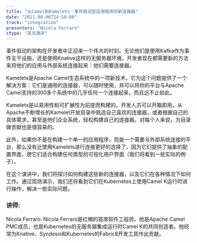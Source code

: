 ```yaml
---
title: "从Camel到Kamelets：事件驱动型应用程序的新连接器"
date: "2021-08-06T14:50:00" 
track: "integration"
presenters: "Nicola Ferraro"
stype: "英文演讲"
---
```

事件驱动的架构在开发者中正迎来一个伟大的时刻。无论他们是使用Kafka作为事件主干设施，还是使用Knative这样的无服务器环境，开发者现在都需要新的方法来将他们的应用与外部系统连接起来：他们需要连接器。
 

 Kamelets是Apache Camel生态系统中的一项新技术，它为这个问题提供了一个解决方案：它们是通用的连接器，可以随时使用，并可以将你的平台与Apache Camel支持的300多个系统中的几乎任何一个连接起来，而且远不止如此。
 

 Kamelets是以易用性和可扩展性为前提而构建的。开发人员可以开箱即用，从Apache不断增长的Kamelet开放目录中挑选自己喜欢的连接器，或者根据自己的具体需求，甚至是他们企业系统，轻松构建自己的连接器。对每个人来说，为目录做贡献也是很容易的。
 

 此外，如果你不是在构建一个单一的应用程序，而是一个需要与外部系统连接的平台，那么没有比使用Kamelets进行连接更好的选择了，因为它们提供了抽象的配置界面，使它们适合构建任何类型的可视化用户界面（我们将看到一些实际的例子）。
 
 在这个演讲中，我们将探讨如何构建这些新的连接器，以及它们在各种情况下如何工作。通过现场演示，我们还将看到它们在Kubernetes上使用Camel K运行时进行操作，解决一些实际问题。
 ### 讲师: 
 Nicola Ferraro: Nicola Ferraro是红帽的首席软件工程师。他是Apache Camel PMC成员，也是Kubernetes的无服务器集成运行时Camel K的共同创造者。他经常为Knative、Syndesis和Kubernetes的Fabric8开发工具作出贡献。